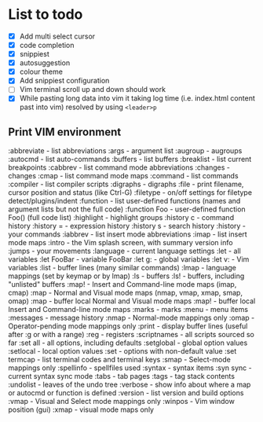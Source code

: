 # List to todo

- [x] Add multi select cursor
- [x] code completion
- [x] snippiest
- [x] autosuggestion
- [x] colour theme
- [x] Add snippiest configuration
- [ ] Vim terminal scroll up and down should work
- [x] While pasting long data into vim it taking log time (i.e. index.html content past into vim)
resolved by using `<leader>p`

## Print VIM environment
:abbreviate   - list abbreviations
:args         - argument list
:augroup      - augroups
:autocmd      - list auto-commands
:buffers      - list buffers
:breaklist    - list current breakpoints
:cabbrev      - list command mode abbreviations
:changes      - changes
:cmap         - list command mode maps
:command      - list commands
:compiler     - list compiler scripts
:digraphs     - digraphs
:file         - print filename, cursor position and status (like Ctrl-G)
:filetype     - on/off settings for filetype detect/plugins/indent
:function     - list user-defined functions (names and argument lists but not the full code)
:function Foo - user-defined function Foo() (full code list)
:highlight    - highlight groups
:history c    - command history
:history =    - expression history
:history s    - search history
:history      - your commands
:iabbrev      - list insert mode abbreviations
:imap         - list insert mode maps
:intro        - the Vim splash screen, with summary version info
:jumps        - your movements
:language     - current language settings
:let          - all variables
:let FooBar   - variable FooBar
:let g:       - global variables
:let v:       - Vim variables
:list         - buffer lines (many similar commands)
:lmap         - language mappings (set by keymap or by lmap)
:ls           - buffers
:ls!          - buffers, including "unlisted" buffers
:map!         - Insert and Command-line mode maps (imap, cmap)
:map          - Normal and Visual mode maps (nmap, vmap, xmap, smap, omap)
:map<buffer>  - buffer local Normal and Visual mode maps
:map!<buffer> - buffer local Insert and Command-line mode maps
:marks        - marks
:menu         - menu items
:messages     - message history
:nmap         - Normal-mode mappings only
:omap         - Operator-pending mode mappings only
:print        - display buffer lines (useful after :g or with a range)
:reg          - registers
:scriptnames  - all scripts sourced so far
:set all      - all options, including defaults
:setglobal    - global option values
:setlocal     - local option values
:set          - options with non-default value
:set termcap  - list terminal codes and terminal keys
:smap         - Select-mode mappings only
:spellinfo    - spellfiles used
:syntax       - syntax items
:syn sync     - current syntax sync mode
:tabs         - tab pages
:tags         - tag stack contents
:undolist     - leaves of the undo tree
:verbose      - show info about where a map or autocmd or function is defined
:version      - list version and build options
:vmap         - Visual and Select mode mappings only
:winpos       - Vim window position (gui)
:xmap         - visual mode maps only
